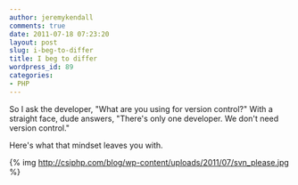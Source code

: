 ```yaml
---
author: jeremykendall
comments: true
date: 2011-07-18 07:23:20
layout: post
slug: i-beg-to-differ
title: I beg to differ
wordpress_id: 89
categories:
- PHP
---
```


So I ask the developer, "What are you using for version control?" With a straight face, dude answers, "There's only one developer. We don't need version control."

Here's what that mindset leaves you with.

{% img http://csiphp.com/blog/wp-content/uploads/2011/07/svn_please.jpg %}
